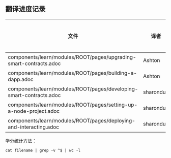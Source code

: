 ## 翻译进度记录


| 文件                                                                |  译者    | 认领时间 | 完成时间 |   校对人 | 校对时间 |  学分 | 校对学分 |
| --------------------------------------------------------------------| --------|----------|---------|----------|-------   | ------|------|
| components/learn/modules/ROOT/pages/upgrading-smart-contracts.adoc  |  Ashton |2020/7/21 |  2020/8/4    | Tiny熊  |         | xxx |           |
| components/learn/modules/ROOT/pages/building-a-dapp.adoc            |  Ashton |2020/8/7 |      | Tiny熊  |         | xxx |           |
| components/learn/modules/ROOT/pages/developing-smart-contracts.adoc  |  sharonduu |2020/7/21 |2020/8/2  | Tiny熊  |         | xxx |        |
| components/learn/modules/ROOT/pages/setting-up-a-node-project.adoc  |  sharonduu |2020/8/2 |           | Tiny熊  |         | xxx |        |
| components/learn/modules/ROOT/pages/deploying-and-interacting.adoc |  sharonduu |2020/8/2 |           | Tiny熊  |         | xxx |        |



学分统计方法：
```
cat filename | grep -v ^$ | wc -l
```
